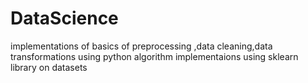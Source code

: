 # DataScience
implementations of basics of preprocessing ,data cleaning,data transformations using python
algorithm implementaions using sklearn library on datasets
